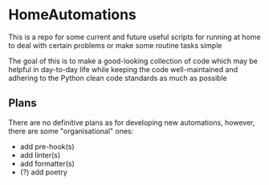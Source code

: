 # HomeAutomations

This is a repo for some current and future useful scripts for running at home to deal with certain problems or make some routine tasks simple

The goal of this is to make a good-looking collection of code which may be helpful in day-to-day life while keeping the code well-maintained and adhering to the Python clean code standards as much as possible

## Plans

There are no definitive plans as for developing new automations, however, there are some "organisational" ones:

- add pre-hook(s)
- add linter(s)
- add formatter(s)
- (?) add poetry
